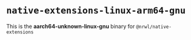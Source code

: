 # `native-extensions-linux-arm64-gnu`

This is the **aarch64-unknown-linux-gnu** binary for `@nrwl/native-extensions`

